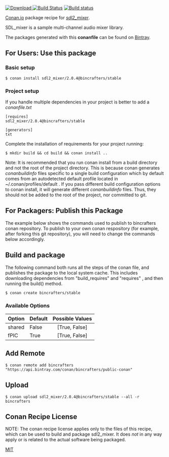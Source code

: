 [![Download](https://api.bintray.com/packages/bincrafters/public-conan/sdl2_mixer%3Abincrafters/images/download.svg) ](https://bintray.com/bincrafters/public-conan/sdl2_mixer%3Abincrafters/_latestVersion)
[![Build Status](https://travis-ci.org/bincrafters/conan-sdl2_mixer.svg?branch=stable%2F2.0.4)](https://travis-ci.org/bincrafters/conan-sdl2_mixer)
[![Build status](https://ci.appveyor.com/api/projects/status/github/bincrafters/conan-sdl2_mixer?branch=stable%2F2.0.4&svg=true)](https://ci.appveyor.com/project/bincrafters/conan-sdl2_mixer)

[Conan.io](https://conan.io) package recipe for [*sdl2_mixer*](https://www.libsdl.org/projects/SDL_mixer/).

SDL_mixer is a sample multi-channel audio mixer library.

The packages generated with this **conanfile** can be found on [Bintray](https://bintray.com/bincrafters/public-conan/sdl2_mixer%3Abincrafters).

## For Users: Use this package

### Basic setup

    $ conan install sdl2_mixer/2.0.4@bincrafters/stable

### Project setup

If you handle multiple dependencies in your project is better to add a *conanfile.txt*

    [requires]
    sdl2_mixer/2.0.4@bincrafters/stable

    [generators]
    txt

Complete the installation of requirements for your project running:

    $ mkdir build && cd build && conan install ..

Note: It is recommended that you run conan install from a build directory and not the root of the project directory.  This is because conan generates *conanbuildinfo* files specific to a single build configuration which by default comes from an autodetected default profile located in ~/.conan/profiles/default .  If you pass different build configuration options to conan install, it will generate different *conanbuildinfo* files.  Thus, they should not be added to the root of the project, nor committed to git.

## For Packagers: Publish this Package

The example below shows the commands used to publish to bincrafters conan repository. To publish to your own conan respository (for example, after forking this git repository), you will need to change the commands below accordingly.

## Build and package

The following command both runs all the steps of the conan file, and publishes the package to the local system cache.  This includes downloading dependencies from "build_requires" and "requires" , and then running the build() method.

    $ conan create bincrafters/stable


### Available Options
| Option        | Default | Possible Values  |
| ------------- |:----------------- |:------------:|
| shared      | False |  [True, False] |
| fPIC      | True |  [True, False] |

## Add Remote

    $ conan remote add bincrafters "https://api.bintray.com/conan/bincrafters/public-conan"

## Upload

    $ conan upload sdl2_mixer/2.0.4@bincrafters/stable --all -r bincrafters


## Conan Recipe License

NOTE: The conan recipe license applies only to the files of this recipe, which can be used to build and package sdl2_mixer.
It does *not* in any way apply or is related to the actual software being packaged.

[MIT](https://github.com/bincrafters/conan-sdl2_mixer.git/blob/testing/2.0.4/LICENSE)
